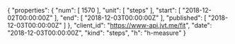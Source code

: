 {
  "properties": {
    "num": [
      1570
    ],
    "unit": [
      "steps"
    ],
    "start": [
      "2018-12-02T00:00:00Z"
    ],
    "end": [
      "2018-12-03T00:00:00Z"
    ],
    "published": [
      "2018-12-03T00:00:00Z"
    ]
  },
  "client_id": "https://www-api.jvt.me/fit",
  "date": "2018-12-03T00:00:00Z",
  "kind": "steps",
  "h": "h-measure"
}
